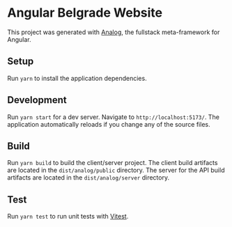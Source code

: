 # Angular Belgrade Website

This project was generated with [Analog](https://analogjs.org), the fullstack meta-framework for Angular.

## Setup

Run `yarn` to install the application dependencies.

## Development

Run `yarn start` for a dev server. Navigate to `http://localhost:5173/`. The application automatically reloads if you change any of the source files.

## Build

Run `yarn build` to build the client/server project. The client build artifacts are located in the `dist/analog/public` directory. The server for the API build artifacts are located in the `dist/analog/server` directory.

## Test

Run `yarn test` to run unit tests with [Vitest](https://vitest.dev).
